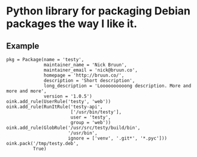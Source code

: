 # Python library for packaging Debian packages the way I like it.

## Example

    pkg = Package(name = 'testy',
                  maintainer_name = 'Nick Bruun', 
                  maintainer_email = 'nick@bruun.co', 
                  homepage = 'http://bruun.co/', 
                  description = 'Short description', 
                  long_description = 'Loooooooooong description. More and more and more',
                  version = '1.0.5')
    oink.add_rule(UserRule('testy', 'web'))
    oink.add_rule(RunItRule('testy-api', 
                            ['/usr/bin/testy'], 
                            user = 'testy', 
                            group = 'web'))
    oink.add_rule(GlobRule('/usr/src/testy/build/bin', 
                           '/usr/bin', 
                           ignore = ['venv', '.git*', '*.pyc']))
    oink.pack('/tmp/testy.deb', 
              True)
